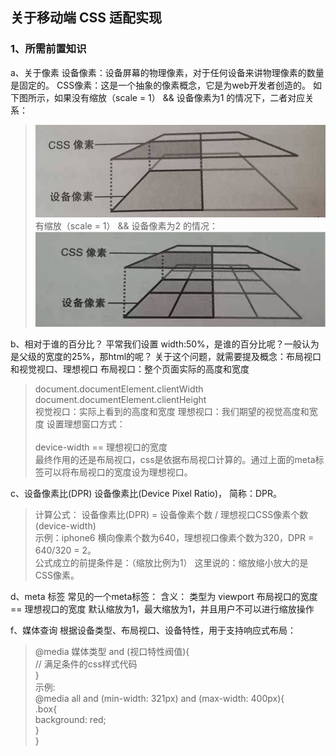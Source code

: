 ## 关于移动端 CSS 适配实现

### 1、所需前置知识

a、关于像素
设备像素：设备屏幕的物理像素，对于任何设备来讲物理像素的数量是固定的。
CSS像素：这是一个抽象的像素概念，它是为web开发者创造的。
如下图所示，如果没有缩放（scale = 1） && 设备像素为1 的情况下，二者对应关系：  
> ![scale为1 && 设备像素为2](../static/imgs/css/css_scale.jpeg "scale为1 && 设备像素为1")   
> 有缩放（scale = 1） && 设备像素为2 的情况：
> ![scale为1 && 设备像素为2](../static/imgs/css/css_scale2.png "scale为1 && 设备像素为2")

b、相对于谁的百分比？
平常我们设置 width:50%，是谁的百分比呢？一般认为是父级的宽度的25%，那html的呢？
关于这个问题，就需要提及概念：布局视口和视觉视口、理想视口
布局视口：整个页面实际的高度和宽度
> document.documentElement.clientWidth    
> document.documentElement.clientHeight    
视觉视口：实际上看到的高度和宽度
理想视口：我们期望的视觉高度和宽度
> 设置理想窗口方式：     
> <meta name="viewport" content="width=device-width"/>    
> device-width == 理想视口的宽度     
最终作用的还是布局视口，css是依据布局视口计算的。通过上面的meta标签可以将布局视口的宽度设为理想视口。

c、设备像素比(DPR)
设备像素比(Device Pixel Ratio)， 简称：DPR。
> 计算公式： 设备像素比(DPR) = 设备像素个数 / 理想视口CSS像素个数(device-width)    
> 示例：iphone6  横向像素个数为640，理想视口像素个数为320，DPR = 640/320 = 2。    
公式成立的前提条件是：（缩放比例为1）
这里说的：缩放缩小放大的是CSS像素。

d、meta 标签
常见的一个meta标签： <meta name="viewport" content="width=device-width, initial-scale=1.0, maximum-scale=1.0, user-scalable=no">
含义： 类型为 viewport  布局视口的宽度 == 理想视口的宽度 默认缩放为1，最大缩放为1，并且用户不可以进行缩放操作

f、媒体查询
根据设备类型、布局视口、设备特性，用于支持响应式布局：   
>	@media 媒体类型 and (视口特性阀值){    
>		// 满足条件的css样式代码    
>	}   
示例:    
>	@media all and (min-width: 321px) and (max-width: 400px){    
>		.box{     
>			background: red;    
>		}     
>	}     

